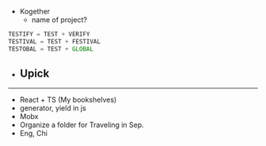 - Kogether
  - name of project?
```js
TESTIFY = TEST + VERIFY
TESTIVAL = TEST + FESTIVAL
TESTOBAL = TEST + GLOBAL
```
- Upick
  - 
------------------------------------------------------------------------------------------------------
- React + TS (My bookshelves)
- generator, yield in js 
- Mobx
- Organize a folder for Traveling in Sep.
- Eng, Chi 
